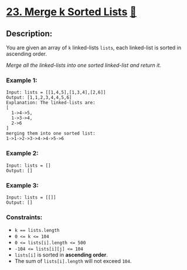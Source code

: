 # [23. Merge k Sorted Lists](https://leetcode.com/problems/merge-k-sorted-lists/) [&#128308;](## "Hard")

## Description:

You are given an array of `k` linked-lists `lists`, each linked-list is sorted in ascending order.

_Merge all the linked-lists into one sorted linked-list and return it._

### Example 1:

    Input: lists = [[1,4,5],[1,3,4],[2,6]]
    Output: [1,1,2,3,4,4,5,6]
    Explanation: The linked-lists are:
    [
      1->4->5,
      1->3->4,
      2->6
    ]
    merging them into one sorted list:
    1->1->2->3->4->4->5->6

### Example 2:

    Input: lists = []
    Output: []

### Example 3:

    Input: lists = [[]]
    Output: []

### Constraints:

* `k == lists.length`
* `0 <= k <= 104`
* `0 <= lists[i].length <= 500`
* `-104 <= lists[i][j] <= 104`
* `lists[i]` is sorted in **ascending order**.
* The sum of `lists[i].length` will not exceed `104`.
